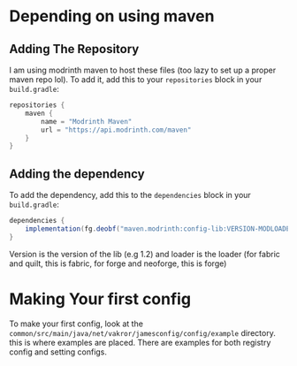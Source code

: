 # Depending on using maven

## Adding The Repository

I am using modrinth maven to host these files (too lazy to set up a proper maven repo lol). To add it, add this to your `repositories` block in your `build.gradle`:

```gradle
repositories {
    maven {
        name = "Modrinth Maven"
        url = "https://api.modrinth.com/maven"
    }
}
```

## Adding the dependency

To add the dependency, add this to the `dependencies` block in your `build.gradle`:

```gradle
dependencies {
    implementation(fg.deobf("maven.modrinth:config-lib:VERSION-MODLOADER"))
}
```

Version is the version of the lib (e.g 1.2) and loader is the loader (for fabric and quilt, this is fabric, for forge and neoforge, this is forge)

# Making Your first config

To make your first config, look at the `common/src/main/java/net/vakror/jamesconfig/config/example` directory. this is where examples are placed.
There are examples for both registry config and setting configs.
